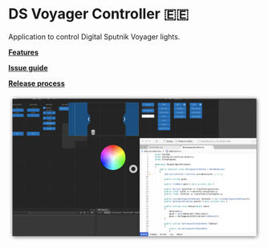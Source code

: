 # DS Voyager Controller :estonia:
Application to control Digital Sputnik Voyager lights.

**[Features](/Assets/Documentation/FEATURES.md)**

**[Issue guide](/Assets/Documentation/ISSUES.md)**

**[Release process](/Assets/Documentation/release.md)**

![](/screenshot.png)
